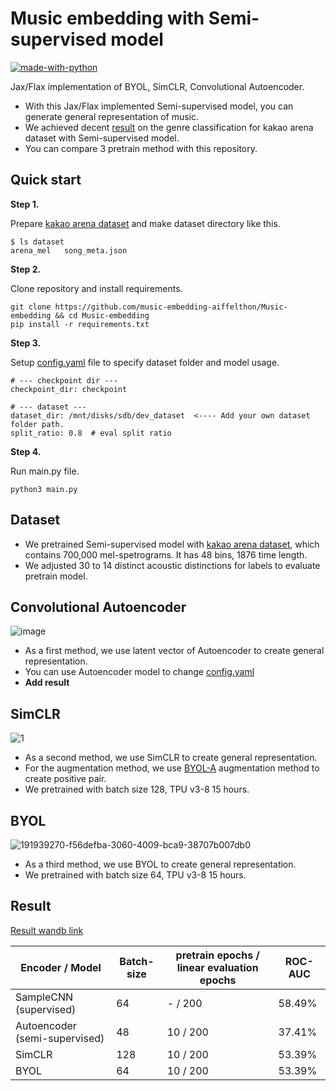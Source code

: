 # Music embedding with Semi-supervised model

[![made-with-python](https://img.shields.io/badge/Made%20with-Python-1f425f.svg)](https://www.python.org/)


Jax/Flax implementation of BYOL, SimCLR, Convolutional Autoencoder.

* With this Jax/Flax implemented Semi-supervised model, you can generate general representation of music.
* We achieved decent [result](https://wandb.ai/aiffelthon/CLR/reports/Music-embedding-with-semi-supervised-learning--VmlldzoyNjk1Nzgy) on the genre classification for kakao arena dataset with Semi-supervised model.
* You can compare 3 pretrain method with this repository.

## Quick start
**Step 1.**

Prepare [kakao arena dataset](https://arena.kakao.com/c/8) and make dataset directory like this.
```
$ ls dataset
arena_mel   song_meta.json
```

**Step 2.**

Clone repository and install requirements.

```
git clone https://github.com/music-embedding-aiffelthon/Music-embedding && cd Music-embedding
pip install -r requirements.txt
```

**Step 3.**

Setup [config.yaml](https://github.com/music-embedding-aiffelthon/Music-embedding/blob/master/config/config.yaml) file to specify dataset folder and model usage.
```
# --- checkpoint dir ---
checkpoint_dir: checkpoint

# --- dataset ---
dataset_dir: /mnt/disks/sdb/dev_dataset  <---- Add your own dataset folder path.
split_ratio: 0.8  # eval split ratio
```

**Step 4.**

Run main.py file.
```
python3 main.py
```

## Dataset
* We pretrained Semi-supervised model with [kakao arena dataset](https://arena.kakao.com/c/8), which contains 700,000 mel-spetrograms. It has 48 bins, 1876 time length. 
* We adjusted 30 to 14 distinct acoustic distinctions for labels to evaluate pretrain model.

## Convolutional Autoencoder 
![image](https://user-images.githubusercontent.com/85149409/191931651-159657ab-b941-4335-9d1e-931c520ad219.png)


* As a first method, we use latent vector of Autoencoder to create general representation.
* You can use Autoencoder model to change [config.yaml](https://github.com/music-embedding-aiffelthon/Music-embedding/blob/master/config/config.yaml)
* **Add result**

## SimCLR 
![1](https://user-images.githubusercontent.com/85149409/191939638-e73076d9-3423-4a20-8a8c-c6cf2d6ba693.png)

* As a second method, we use SimCLR to create general representation.
* For the augmentation method, we use [BYOL-A](https://github.com/nttcslab/byol-a) augmentation method to create positive pair. 
* We pretrained with batch size 128, TPU v3-8 15 hours.

## BYOL
![191939270-f56defba-3060-4009-bca9-38707b007db0](https://user-images.githubusercontent.com/85149409/191939763-052f361f-55fd-4f12-ae79-b0c623577593.png)

* As a third method, we use BYOL to create general representation.
* We pretrained with batch size 64, TPU v3-8 15 hours.

## Result
[Result wandb link](https://wandb.ai/aiffelthon/CLR/reports/Music-embedding-with-semi-supervised-learning--VmlldzoyNjk1Nzgy)

| Encoder / Model | Batch-size | pretrain epochs / linear evaluation epochs |  ROC-AUC |
|-------------|-----|-------|-------------|
| SampleCNN (supervised) | 64 | - / 200 | 58.49% |
| Autoencoder (semi-supervised) | 48 | 10 / 200 | 37.41% |
| SimCLR | 128 | 10 / 200 | 53.39% |
| BYOL | 64 | 10 / 200 | 53.39% |

